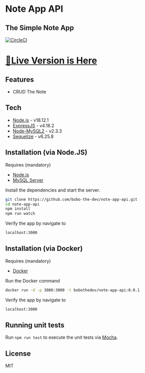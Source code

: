 # Note App API
## The Simple Note App

[![CircleCI](https://circleci.com/gh/bobo-the-dev/note-app-api.svg?style=shield)](https://github.com/bobo-the-dev/note-app-api)

# [🚀Live Version is Here](https://bobo-the-dev.com/)

## Features

- CRUD The Note

## Tech

- [Node.js](https://nodejs.org/) - v18.12.1
- [ExpressJS](https://expressjs.com/) - v4.18.2
- [Node-MySQL2](https://github.com/sidorares/node-mysql2) - v2.3.3
- [Sequelize](https://sequelize.org/) - v6.25.8


## Installation (via Node.JS)

Requires (mandatory)
- [Node.js](https://nodejs.org/)
- [MySQL Server](https://dev.mysql.com/downloads/mysql/)

Install the dependencies and start the server.

```sh
git clone https://github.com/bobo-the-dev/note-app-api.git
cd note-app-api
npm install
npm run watch
```
Verify the app by navigate to

```sh
localhost:3000
```

## Installation (via Docker)

Requires (mandatory)
- [Docker](https://www.docker.com/)


Run the Docker command

```sh
docker run -d -p 3000:3000 -t bobothedev/note-app-api:0.0.1
```
Verify the app by navigate to

```sh
localhost:3000
```

## Running unit tests

Run `npm run test` to execute the unit tests via [Mocha](https://mochajs.org/).


## License

MIT


